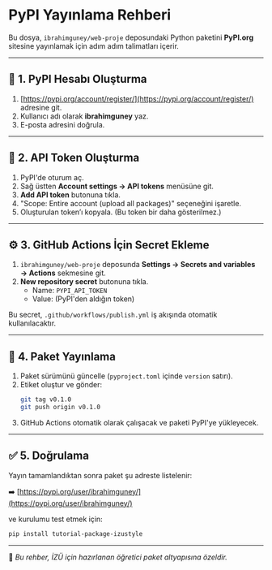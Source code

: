 # PyPI Yayınlama Rehberi

Bu dosya, `ibrahimguney/web-proje` deposundaki Python paketini **PyPI.org** sitesine yayınlamak için adım adım talimatları içerir.

---

## 🪪 1. PyPI Hesabı Oluşturma
1. [https://pypi.org/account/register/](https://pypi.org/account/register/) adresine git.
2. Kullanıcı adı olarak **ibrahimguney** yaz.
3. E-posta adresini doğrula.

---

## 🔑 2. API Token Oluşturma
1. PyPI'de oturum aç.
2. Sağ üstten **Account settings → API tokens** menüsüne git.
3. **Add API token** butonuna tıkla.
4. "Scope: Entire account (upload all packages)" seçeneğini işaretle.
5. Oluşturulan token’ı kopyala. (Bu token bir daha gösterilmez.)

---

## ⚙️ 3. GitHub Actions İçin Secret Ekleme
1. `ibrahimguney/web-proje` deposunda **Settings → Secrets and variables → Actions** sekmesine git.
2. **New repository secret** butonuna tıkla.
   - Name: `PYPI_API_TOKEN`
   - Value: (PyPI'den aldığın token)

Bu secret, `.github/workflows/publish.yml` iş akışında otomatik kullanılacaktır.

---

## 🚀 4. Paket Yayınlama
1. Paket sürümünü güncelle (`pyproject.toml` içinde `version` satırı).
2. Etiket oluştur ve gönder:
   ```bash
   git tag v0.1.0
   git push origin v0.1.0
   ```
3. GitHub Actions otomatik olarak çalışacak ve paketi PyPI'ye yükleyecek.

---

## ✅ 5. Doğrulama
Yayın tamamlandıktan sonra paket şu adreste listelenir:

➡️ [https://pypi.org/user/ibrahimguney/](https://pypi.org/user/ibrahimguney/)

ve kurulumu test etmek için:
```bash
pip install tutorial-package-izustyle
```

---

📘 *Bu rehber, İZÜ için hazırlanan öğretici paket altyapısına özeldir.*
